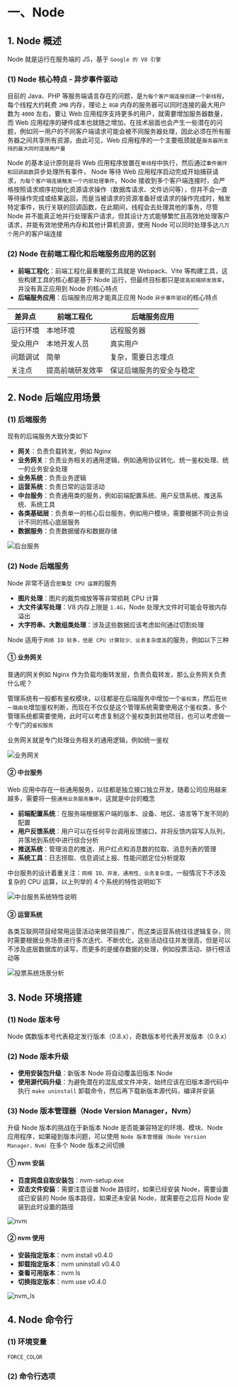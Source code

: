 # 一、Node

## 1. Node 概述

Node 就是运行在服务端的 JS，基于 `Google 的 V8 引擎`

### (1) Node 核心特点 - 异步事件驱动

目前的 Java、PHP 等服务端语言存在的问题，是`为每个客户端连接创建一个新线程`，每个线程大约耗费 `2MB` 内存，理论上 `8GB` 内存的服务器可以同时连接的最大用户数为 `4000` 左右，要让 Web 应用程序支持更多的用户，就需要增加服务器数量，而 Web 应用程序的硬件成本也就随之增加，在技术层面也会产生一些潜在的问题，例如同一用户的不同客户端请求可能会被不同服务器处理，因此必须在所有服务器之间共享所有资源，由此可见，Web 应用程序的一个主要瓶颈就是`服务器所支持的最大同时连接用户量`

Node 的基本设计原则是将 Web 应用程序放置在`单线程`中执行，然后通过`事件循环和回调函数`异步处理所有事件， Node 等待 Web 应用程序启动完成开始捕获请求，`为每个客户端连接触发一个内部处理事件`，Node 接收到多个客户端连接时，会严格按照请求顺序初始化资源请求操作（数据库请求、文件访问等），但并不会一直等待操作完成或结果返回，而是当被请求的资源准备好或请求的操作完成时，触发特定事件，执行关联的回调函数，在此期间，线程会去处理其他的事务，尽管 Node 并不能真正地并行处理客户请求，但其设计方式能够繁忙且高效地处理客户请求，并能有效地使用内存和其他计算机资源，使用 Node 可以同时处理多达`几万个`用户的客户端连接

### (2) Node 在前端工程化和后端服务应用的区别

* **前端工程化**：前端工程化最重要的工具就是 Webpack、Vite 等构建工具，这些构建工具的核心都是基于 Node 运行，但最终目标都只是`提高前端研发效率`，并没有真正应用到 Node 的核心特点
* **后端服务应用**：后端服务应用才能真正应用 Node `异步事件驱动`的核心特点

|差异点  |前端工程化     |后端服务应用|
|-------|---------------| ---------|
|运行环境|本地环境       |远程服务器|
|受众用户|本地开发人员    |真实用户|
|问题调试|简单           |复杂，需要日志埋点|
|关注点  |提高前端研发效率|保证后端服务的安全与稳定|

## 2. Node 后端应用场景

### (1) 后端服务

现有的后端服务大致分类如下

* **网关**：负责负载转发，例如 Nginx
* **业务网关**：负责业务相关的通用逻辑，例如通用协议转化、统一鉴权处理、统一的业务安全处理
* **业务系统**：负责业务逻辑
* **运营系统**：负责日常的运营活动
* **中台服务**：负责通用类的服务，例如前端配置系统、用户反馈系统、推送系统、系统工具
* **各类基础层**：负责单一的核心后台服务，例如用户模块，需要根据不同业务设计不同的核心底层服务
* **数据服务**：负责数据缓存和数据存储

![后台服务](https://github.com/yuyuyuzhang/Blog/blob/master/images/%E5%90%8E%E7%AB%AF%E6%9C%8D%E5%8A%A1%E5%BC%80%E5%8F%91/Node/%E5%90%8E%E5%8F%B0%E6%9C%8D%E5%8A%A1.png)

### (2) Node 后端服务

Node 非常不适合`密集型 CPU 运算`的服务

* **图片处理**：图片的裁剪缩放等等非常损耗 CPU 计算
* **大文件读写处理**：V8 内存上限是 `1.4G`，Node 处理大文件时可能会导致内存溢出
* **大字符串、大数组类处理**：涉及这些数据应该考虑如何通过切割处理

Node 适用于`网络 IO 较多，但是 CPU 计算较少、业务复杂度高`的服务，例如以下三种

#### ① 业务网关

普通的网关例如 Nginx 作为负载均衡转发层，负责负载转发，那么业务网关负责什么呢？

管理系统有一般都有鉴权模块，以往都是在后端服务中增加一个`鉴权类`，然后在`统一路由处`增加鉴权判断，而现在不仅仅是这个管理系统需要使用这个鉴权类，多个管理系统都需要使用，此时可以考虑复制这个鉴权类到其他项目，也可以考虑做一个专门的`鉴权服务`

业务网关就是专门处理业务相关的通用逻辑，例如统一鉴权

![业务网关](https://github.com/yuyuyuzhang/Blog/blob/master/images/%E5%90%8E%E7%AB%AF%E6%9C%8D%E5%8A%A1%E5%BC%80%E5%8F%91/Node/%E4%B8%9A%E5%8A%A1%E7%BD%91%E5%85%B3.png)

#### ② 中台服务

Web 应用中存在一些通用服务，以往都是独立接口独立开发，随着公司应用越来越多，需要将一些`通用业务服务集中`，这就是中台的概念

* **前端配置系统**：在服务端根据客户端的版本、设备、地区、语言等下发不同的配置
* **用户反馈系统**：用户可以在任何平台调用反馈接口，并将反馈内容写入队列，并落地到系统中进行综合分析
* **推送系统**：管理消息的推送、用户红点和消息数的拉取、消息列表的管理
* **系统工具**：日志捞取、信息调试上报、性能问题定位分析提取

中台服务的设计着重关注：`网络 IO、并发、通用性、业务复杂度`，一般情况下不涉及复杂的 CPU 运算，以上列举的 4 个系统的特性说明如下

![中台服务系统特性说明](https://github.com/yuyuyuzhang/Blog/blob/master/images/%E5%90%8E%E7%AB%AF%E6%9C%8D%E5%8A%A1%E5%BC%80%E5%8F%91/Node/%E4%B8%AD%E5%8F%B0%E6%9C%8D%E5%8A%A1%E7%B3%BB%E7%BB%9F%E7%89%B9%E6%80%A7%E8%AF%B4%E6%98%8E.png)

#### ③ 运营系统

各类互联网项目经常用运营活动来做项目推广，而这类运营系统往往逻辑复杂，同时需要根据业务场景进行多次迭代、不断优化，这些活动往往并发很高，但是可以不涉及底层数据库的读写，而更多的是缓存数据的处理，例如投票活动、排行榜活动等

![投票系统场景分析](https://github.com/yuyuyuzhang/Blog/blob/master/images/%E5%90%8E%E7%AB%AF%E6%9C%8D%E5%8A%A1%E5%BC%80%E5%8F%91/Node/%E6%8A%95%E7%A5%A8%E7%B3%BB%E7%BB%9F%E5%9C%BA%E6%99%AF%E5%88%86%E6%9E%90.png)

## 3. Node 环境搭建

### (1) Node 版本号

Node 偶数版本号代表稳定发行版本（0.8.x），奇数版本号代表开发版本（0.9.x）

### (2) Node 版本升级

* **使用安装包升级**：新版本 Node 将自动覆盖旧版本 Node
* **使用源代码升级**：为避免潜在的混乱或文件冲突，始终应该在旧版本源代码中执行 `make uninstall` 卸载命令，然后再下载新版本源代码，编译并安装

### (3) Node 版本管理器（Node Version Manager，Nvm）

升级 Node 版本的挑战在于新版本 Node 是否能兼容特定的环境、模块、Node 应用程序，如果碰到版本问题，可以使用 `Node 版本管理器（Node Version Manager，Nvm）`在多个 Node 版本之间切换

#### ① nvm 安装

* **百度网盘自取安装包**：nvm-setup.exe
* **双击文件安装**：需要注意设置 Node 路径时，如果已经安装 Node，需要设置成已安装的 Node 版本路径，如果还未安装 Node，就需要在之后将 Node 安装到此时设置的路径

![nvm]()

#### ② nvm 使用

* **安装指定版本**：nvm install v0.4.0
* **卸载指定版本**：nvm uninstall v0.4.0
* **查看可用版本**：nvm ls
* **切换指定版本**：nvm use v0.4.0

![nvm_ls]()

## 4. Node 命令行

### (1) 环境变量

```js
FORCE_COLOR
```

### (2) 命令行选项

```js

```
